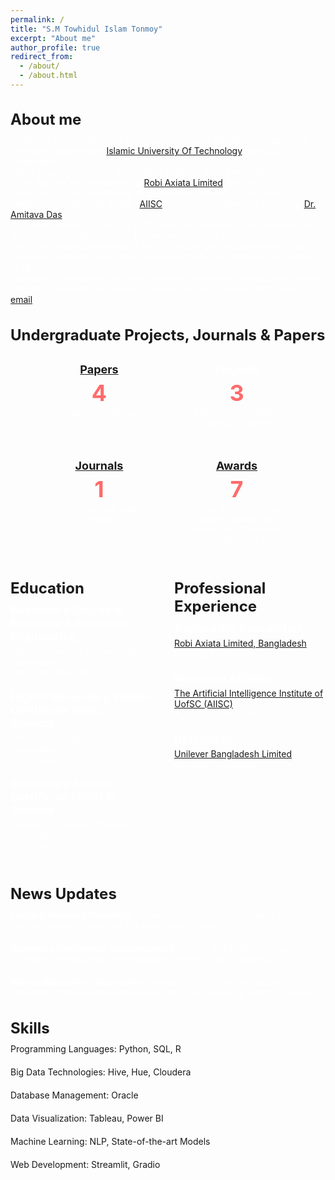```yaml
---
permalink: /
title: "S.M Towhidul Islam Tonmoy"
excerpt: "About me"
author_profile: true
redirect_from: 
  - /about/
  - /about.html
---
```

## About me
Hi there! I am S.M Towhidul Islam, an Electrical & Electronic Engineering Graduate student from [Islamic University Of Technology](https://www.iutoic-dhaka.edu/), Gazipur, Bangladesh. 

I am a proud graduate of 2022 with a CGPA of 3.68. Presently, I am working as an Applied ML Researcher at [Robi Axiata Limited](https://www.robi.com.bd/en), Bangladesh. Additionally, I am contributing as a Research Affiliate at The Artificial Intelligence Institute of UofSC ([AIISC](https://aiisc.ai/)) under the guidance of Professor [Dr. Amitava Das](https://scholar.google.com/citations?hl=en&user=HYpfhaEAAAAJ&view_op=list_works&sortby=pubdate).

Our recent publication at ACL2023 main is a testament to my passion and dedication towards research. My research interest lies in fact verification, reducing the hallucination of LLMs and focusing on trustworthy AI. I am constantly exploring new ideas and opportunities to contribute to the field of NLP.

I am open to collaborate with any research opportunity related to my area of interest. If you have any queries, please feel free to reach out to me via [email](towhidulislam@iut-dhaka.edu).

## Undergraduate Projects, Journals & Papers

<div class="counter-container">
  <div class="counter-card">
    <h3><a href="/publications/">Papers</a></h3>
    <p class="count">4</p>
    <p>Two papers under review</p>
  </div>
  <div class="counter-card">
    <h3>Projects</h3>
    <p class="count">3</p>
    <p>Eight undergraduate projects completed</p>
  </div>
  <div class="counter-card">
    <h3><a href="/publications/">Journals</a></h3> 
    <p class="count">1</p>
    <p>One Q1 journal under review</p>
  </div>
  <div class="counter-card">
    <h3><a href="/awards/">Awards</a></h3>
    <p class="count">7</p>
    <p>I have achieved three awards during my student life. The rest of the awards are in sports</p>
  </div>
</div>

<style>
.counter-container {
  display: flex;
  flex-wrap: wrap;
  justify-content: center;
  gap: 10px;
}

.counter-card {
  flex-basis: 170px;
  text-align: center;
  padding: 20px;
  background-color: #121212.;
  color: #ffffff;
  border-radius: 8px;
  box-shadow: 0 2px 4px rgba(255, 255, 255, 0.1);
  transition: transform 0.3s ease-in-out;
}

.counter-card:hover {
  transform: translateY(-5px);
  box-shadow: 0 4px 8px rgba(255, 255, 255, 0.1);
}

h3 {
  margin-top: 0;
  font-size: 24px;
  font-weight: bold;
  color: #ffffff;
}

.count {
  font-size: 36px;
  font-weight: bold;
  color: #ff6b6b;
}

p {
  margin-bottom: 0;
  font-size: 14px;
  color: #ffffff;
}
</style>

<div class="experience-container">
  <div class="education">
    <h2>Education</h2>
    <ul>
      <li>
        <h3>Bachelor's Degree in Electrical & Electronic Engineering</h3>
        <p>Islamic University Of Technology, Bangladesh</p>
        <p>Jan 2018 - May 2022</p>
      </li>
      <li>
        <h3>Higher Secondary School Certificate (HSC) in Science</h3>
        <p>Notre Dame College, Dhaka, Bangladesh</p>
        <p>2015 - 2017</p>
      </li>
        <li>
        <h3>Secondary School Certificate (SSC) in Science</h3>
        <p>Comilla Zilla School, Cumilla, Bangladesh</p>
        <p>2011 - 2015</p>
      </li>
    </ul>
  </div>
  <div class="professional-experience">
    <h2>Professional Experience</h2>
    <ul>
      <li>
        <h3>Applied ML Researcher</h3> 
        <p><a href="https://www.robi.com.bd/en">Robi Axiata Limited, Bangladesh</a></p> 
        <p>Sep 2022 - Present</p>
      </li>
      <li>
        <h3>Research Affiliate</h3>
        <p><a href="https://aiisc.ai/">The Artificial Intelligence Institute of UofSC (AIISC)</a> </p>
        <p>Aug 2022 - Present</p>
      </li>
      <li>
        <h3>R&D Intern</h3>
        <p><a href="https://www.unilever.com/ucl-bd/">Unilever Bangladesh Limited</a></p> 
        <p>Oct 2021 - Jan 2022</p>
      </li>
    </ul>
  </div>
</div>

<style>
.experience-container {
  display: flex;
  justify-content: space-between;
}

.education,
.professional-experience {
  flex-basis: 48%;
}

h2 {
  font-size: 24px;
  font-weight: bold;
  margin-bottom: 10px;
}

ul {
  list-style: none;
  padding: 0;
  margin: 0;
}

li {
  margin-bottom: 20px;
}

h3 {
  font-size: 18px;
  font-weight: bold;
  margin-bottom: 5px;
}

p {
  margin: 0;
  font-size: 14px;
  color: #ffffff;
}
</style>


## News Updates

- **Exciting Research Discovery** - June 15, 2023
  A groundbreaking research finding has been published in a prestigious journal.

- **Upcoming Conference Announcement** - July 1, 2023
  We are pleased to announce the upcoming international conference on AI and ML.

- **New Collaboration Opportunity** - August 10, 2023
  We are excited to announce a new collaboration opportunity with a leading industry partner.

## Skills

- Programming Languages: Python, SQL, R
- Big Data Technologies: Hive, Hue, Cloudera
- Database Management: Oracle
- Data Visualization: Tableau, Power BI
- Machine Learning: NLP, State-of-the-art Models
- Web Development: Streamlit, Gradio
